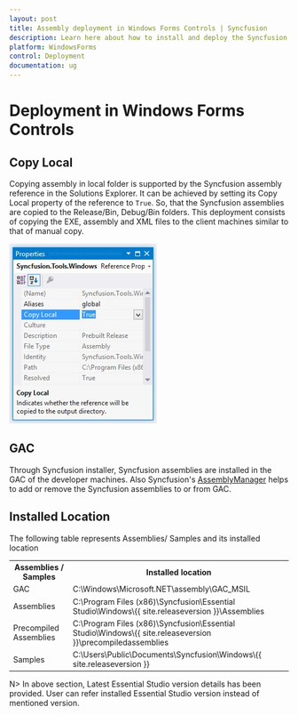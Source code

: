 ```yaml
---
layout: post
title: Assembly deployment in Windows Forms Controls | Syncfusion
description: Learn here about how to install and deploy the Syncfusion Essential Studio Windows Forms components.
platform: WindowsForms
control: Deployment
documentation: ug
---
```



# Deployment in Windows Forms Controls

## Copy Local

Copying assembly in local folder is supported by the Syncfusion assembly reference in the Solutions Explorer. It can be achieved by setting its Copy Local property of the reference to `True`. So, that the Syncfusion assemblies are copied to the Release/Bin, Debug/Bin folders. This deployment consists of copying the EXE, assembly and XML files to the client machines similar to that of manual copy.

![windows forms assembly installation and deployment](Installation-And-Deployment_images/Deployment_img1.jpg)


## GAC

Through Syncfusion installer, Syncfusion assemblies are installed in the GAC of the developer machines. Also Syncfusion's [AssemblyManager](https://help.syncfusion.com/common/essential-studio/utilities#assembly-manager) helps to add or remove the Syncfusion assemblies to or from GAC.

## Installed Location

The following table represents Assemblies/ Samples and its installed location

<table>
<tr>
<th>
Assemblies /  Samples</th><th>
Installed location</th></tr>
<tr>
<td>
GAC</td><td>
C:\Windows\Microsoft.NET\assembly\GAC_MSIL</td></tr>
<tr>
<td>
Assemblies</td><td>
C:\Program Files (x86)\Syncfusion\Essential Studio\Windows\{{ site.releaseversion }}\Assemblies</td></tr>
<tr>
<td>
Precompiled Assemblies</td><td>
C:\Program Files (x86)\Syncfusion\Essential Studio\Windows\{{ site.releaseversion }}\precompiledassemblies</td></tr>
<tr>
<td>
Samples</td><td>
C:\Users\Public\Documents\Syncfusion\Windows\{{ site.releaseversion }}</td></tr>
</table>

N> In above section, Latest Essential Studio version details has been provided. User can refer installed Essential Studio version instead of mentioned version.